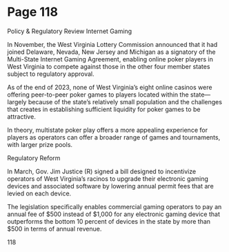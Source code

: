# Page 118

Policy & Regulatory Review
Internet Gaming

In November, the West Virginia Lottery Commission
announced that it had joined Delaware, Nevada, New
Jersey and Michigan as a signatory of the Multi-State
Internet Gaming Agreement, enabling online poker players
in West Virginia to compete against those in the other four
member states subject to regulatory approval.

As of the end of 2023, none of West Virginia’s eight online
casinos were offering peer-to-peer poker games to players
located within the state—Iargely because of the state’s
relatively small population and the challenges that creates
in establishing sufficient liquidity for poker games to be
attractive.

In theory, multistate poker play offers a more appealing
experience for players as operators can offer a broader
range of games and tournaments, with larger prize pools.

Regulatory Reform

In March, Gov. Jim Justice (R) signed a bill designed to
incentivize operators of West Virginia’s racinos to upgrade
their electronic gaming devices and associated software by
lowering annual permit fees that are levied on each device.

The legislation specifically enables commercial gaming
operators to pay an annual fee of $500 instead of $1,000
for any electronic gaming device that outperforms the
bottom 10 percent of devices in the state by more than
$500 in terms of annual revenue.

118

